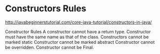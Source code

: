 Constructors Rules
==================

http://javabeginnerstutorial.com/core-java-tutorial/constructors-in-java/

Constructor Rules
A constructor cannot have a return type.
Constructor must have the same name as that of the class.
Constructors cannot be marked static
Constructor cannot be marked abstract
 Constructor cannot be overridden.
Constructor cannot be Final.

